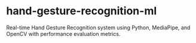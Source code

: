 # hand-gesture-recognition-ml
Real-time Hand Gesture Recognition system using Python, MediaPipe, and OpenCV with performance evaluation metrics.
